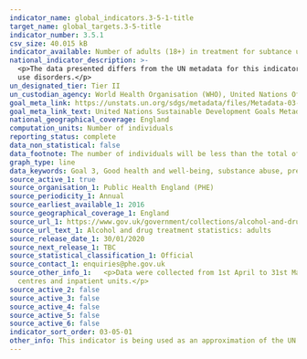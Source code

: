 ```yaml
---
indicator_name: global_indicators.3-5-1-title
target_name: global_targets.3-5-title
indicator_number: 3.5.1
csv_size: 40.015 kB
indicator_available: Number of adults (18+) in treatment for subtance use disorders (drug use disorders and alcohol use disorders)
national_indicator_description: >-
  <p>The data presented differs from the UN metadata for this indicator.</p><p>The data presented reports the number of adults (18+) in treatment for substance use disorders. The UN metadata asks for the percentage of people with substance use disorders who are in treatment for substance
  use disorders.</p>
un_designated_tier: Tier II
un_custodian_agency: World Health Organisation (WHO), United Nations Office on Drugs and Crime (UNODC)
goal_meta_link: https://unstats.un.org/sdgs/metadata/files/Metadata-03-05-01.pdf
goal_meta_link_text: United Nations Sustainable Development Goals Metadata (PDF 4.0 MB)
national_geographical_coverage: England
computation_units: Number of individuals
reporting_status: complete
data_non_statistical: false
data_footnote: The number of individuals will be less than the total of the reported substances as an individual may present with more than one problematic substance.
graph_type: line
data_keywords: Goal 3, Good health and well-being, substance abuse, prevention, treatment, drugs, alcohol, narcotics, addiction, rehabilitation
source_active_1: true
source_organisation_1: Public Health England (PHE)
source_periodicity_1: Annual
source_earliest_available_1: 2016
source_geographical_coverage_1: England
source_url_1: https://www.gov.uk/government/collections/alcohol-and-drug-misuse-and-treatment-statistics
source_url_text_1: Alcohol and drug treatment statistics: adults
source_release_date_1: 30/01/2020
source_next_release_1: TBC
source_statistical_classification_1: Official
source_contact_1: enquiries@phe.gov.uk
source_other_info_1:   <p>Data were collected from 1st April to 31st March.</p><p>Treatment centres from across England submitted the data to Public Health England (PHE). These treatment centres include: community-based specialist drug and alcohol services, primary care services, residential rehabilition
  centres and inpatient units.</p>
source_active_2: false
source_active_3: false
source_active_4: false
source_active_5: false
source_active_6: false
indicator_sort_order: 03-05-01
other_info: This indicator is being used as an approximation of the UN SDG Indicator. Where possible, we will work to identify or develop UK data to meet the global indicator specification. 
---
```

